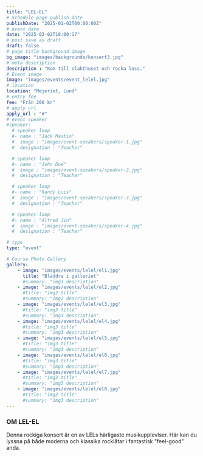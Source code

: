 ```yaml
---
title: "LEL-EL"
# Schedule page publish date
publishDate: "2025-01-02T00:00:00Z"
# event date
date: "2025-03-02T18:00:17"
# post save as draft
draft: false
# page title background image
bg_image: "images/backgrounds/konsert3.jpg"
# meta description
description : "Kom till slakthuset och rocka loss."
# Event image
image: "images/events/event_lelel.jpg"
# location
location: "Mejeriet, Lund"
# entry fee
fee: "Från 200 kr"
# apply url
apply_url : "#"
# event speaker
#speaker:
  # speaker loop
  #- name : "Jack Mastio"
  #  image : "images/event-speakers/speaker-1.jpg"
  #  designation : "Teacher"

  # speaker loop
  #- name : "John Doe"
  #  image : "images/event-speakers/speaker-2.jpg"
  #  designation : "Teacher"

  # speaker loop
  #- name : "Randy Luis"
  #  image : "images/event-speakers/speaker-3.jpg"
  #  designation : "Teacher"

  # speaker loop
  #- name : "Alfred Jin"
  #  image : "images/event-speakers/speaker-4.jpg"
  #  designation : "Teacher"

# type
type: "event"

# Course Photo Gallery
gallery:
    - image: "images/events/lelel/el1.jpg"
      title: "Bläddra i galleriet"
      #summary: "img1 description"
    - image: "images/events/lelel/el2.jpg"
      #title: "img2 title"
      #summary: "img2 description"
    - image: "images/events/lelel/el3.jpg"
      #title: "img3 title"
      #summary: "img3 description"
    - image: "images/events/lelel/el4.jpg"
      #title: "img3 title"
      #summary: "img3 description"
    - image: "images/events/lelel/el5.jpg"
      #title: "img3 title"
      #summary: "img3 description"
    - image: "images/events/lelel/el6.jpg"
      #title: "img3 title"
      #summary: "img3 description"
    - image: "images/events/lelel/el7.jpg"
      #title: "img3 title"
      #summary: "img3 description"
    - image: "images/events/lelel/el8.jpg"
      #title: "img3 title"
      #summary: "img3 description"
---
```


### OM LEL-EL

Denna rockiga konsert är en av LELs härligaste musikupplevlser. Här kan du lyssna på både moderna och klassika rocklåtar i fantastisk "feel-good" anda. 
